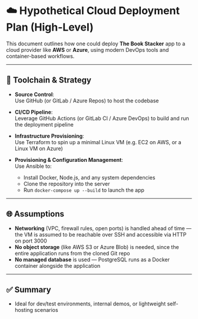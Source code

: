 # ☁️ Hypothetical Cloud Deployment Plan (High-Level)

This document outlines how one could deploy **The Book Stacker** app to a cloud provider like **AWS** or **Azure**, using modern DevOps tools and container-based workflows.

---

## 🔧 Toolchain & Strategy

- **Source Control**:  
  Use GitHub (or GitLab / Azure Repos) to host the codebase

- **CI/CD Pipeline**:  
  Leverage GitHub Actions (or GitLab CI / Azure DevOps) to build and run the deployment pipeline

- **Infrastructure Provisioning**:  
  Use Terraform to spin up a minimal Linux VM (e.g. EC2 on AWS, or a Linux VM on Azure)

- **Provisioning & Configuration Management**:  
  Use Ansible to:
  - Install Docker, Node.js, and any system dependencies
  - Clone the repository into the server
  - Run `docker-compose up --build` to launch the app

---

## 🌐 Assumptions

- **Networking** (VPC, firewall rules, open ports) is handled ahead of time — the VM is assumed to be reachable over SSH and accessible via HTTP on port 3000
- **No object storage** (like AWS S3 or Azure Blob) is needed, since the entire application runs from the cloned Git repo
- **No managed database** is used — PostgreSQL runs as a Docker container alongside the application

---

## ✅ Summary

- Ideal for dev/test environments, internal demos, or lightweight self-hosting scenarios
